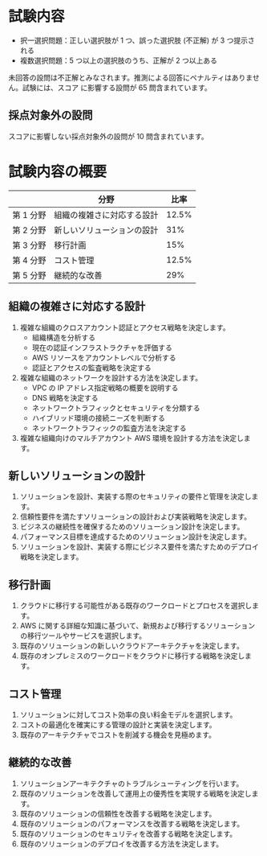 # 試験内容
* 択一選択問題：正しい選択肢が 1 つ、誤った選択肢 (不正解) が 3 つ提示される
* 複数選択問題：5 つ以上の選択肢のうち、正解が 2 つ以上ある

未回答の設問は不正解とみなされます。推測による回答にペナルティはありません。試験には、スコア
に影響する設問が 65 問含まれています。

## 採点対象外の設問
スコアに影響しない採点対象外の設問が 10 問含まれています。

# 試験内容の概要

|           | 分野                       | 比率  |
| --------- | -------------------------- | ----- |
| 第 1 分野 | 組織の複雑さに対応する設計 | 12.5% |
| 第 2 分野 | 新しいソリューションの設計 | 31%   |
| 第 3 分野 | 移行計画                   | 15%   |
| 第 4 分野 | コスト管理                 | 12.5% |
| 第 5 分野 | 継続的な改善               | 29%   |

## 組織の複雑さに対応する設計
1. 複雑な組織のクロスアカウント認証とアクセス戦略を決定します。
   * 組織構造を分析する
   * 現在の認証インフラストラクチャを評価する
   * AWS リソースをアカウントレベルで分析する
   * 認証とアクセスの監査戦略を決定する
2. 複雑な組織のネットワークを設計する方法を決定します。
   * VPC の IP アドレス指定戦略の概要を説明する
   * DNS 戦略を決定する
   * ネットワークトラフィックとセキュリティを分類する
   * ハイブリッド環境の接続ニーズを判断する
   * ネットワークトラフィックの監査方法を決定する
3. 複雑な組織向けのマルチアカウント AWS 環境を設計する方法を決定します。
## 新しいソリューションの設計
1. ソリューションを設計、実装する際のセキュリティの要件と管理を決定します。
2. 信頼性要件を満たすソリューションの設計および実装戦略を決定します。
3. ビジネスの継続性を確保するためのソリューション設計を決定します。
4. パフォーマンス目標を達成するためのソリューション設計を決定します。
5. ソリューションを設計、実装する際にビジネス要件を満たすためのデプロイ戦略を決定します。 
## 移行計画
1. クラウドに移行する可能性がある既存のワークロードとプロセスを選択します。
2. AWS に関する詳細な知識に基づいて、新規および移行するソリューションの移行ツールやサービスを選択します。
3. 既存のソリューションの新しいクラウドアーキテクチャを決定します。
4. 既存のオンプレミスのワークロードをクラウドに移行する戦略を決定します。
## コスト管理
1. ソリューションに対してコスト効率の良い料金モデルを選択します。
2. コストの最適化を確実にする管理の設計と実装を決定します。
3. 既存のアーキテクチャでコストを削減する機会を見極めます。
## 継続的な改善
1. ソリューションアーキテクチャのトラブルシューティングを行います。
2. 既存のソリューションを改善して運用上の優秀性を実現する戦略を決定します。
3. 既存のソリューションの信頼性を改善する戦略を決定します。
4. 既存のソリューションのパフォーマンスを改善する戦略を決定します。
5. 既存のソリューションのセキュリティを改善する戦略を決定します。
6. 既存のソリューションのデプロイを改善する方法を決定します。